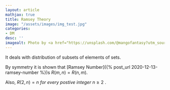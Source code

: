 ```yaml
---
layout: article
mathjax: true
title: Ramsey Theory
image: "/assets/images/img_test.jpg"
categories:
- DM
desc: '' 
imagealt: Photo by <a href="https://unsplash.com/@mangofantasy?utm_source=unsplash&utm_medium=referral&utm_content=creditCopyText">Tim Johnson</a> on <a href="https://unsplash.com/s/photos/logic?utm_source=unsplash&utm_medium=referral&utm_content=creditCopyText">Unsplash</a>
---
```


It deals with distribution of subsets of elements of sets.

By symmetry it is shown that [Ramsey Number]({% post_url 2020-12-13-ramsey-number %})s $R(m, n)  = R(n, m)$.

Also, $R(2, n)=n\ for\ every\ postive\ integer\ n \ge 2$ .